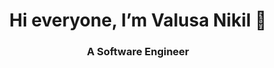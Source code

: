 <h1 align="center">Hi everyone, I’m Valusa Nikil 👋</h1>

<!--
**valusanikil/valusanikil** is a ✨ _special_ ✨ repository because its `README.md` (this file) appears on your GitHub profile.-->
<h3 align="center">A Software Engineer</h3>
